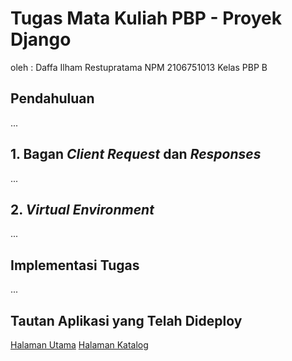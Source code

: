 # Tugas Mata Kuliah PBP - Proyek Django

oleh :
Daffa Ilham Restupratama
NPM 2106751013
Kelas PBP B

## Pendahuluan

...

## 1. Bagan _Client Request_ dan _Responses_
...

## 2. _Virtual Environment_

...

## Implementasi Tugas

...

## Tautan Aplikasi yang Telah Dideploy

[Halaman Utama](https://www.daffailham.herokuapp.com)
[Halaman Katalog](https://www.daffailham.herokuapp.com/katalog)
